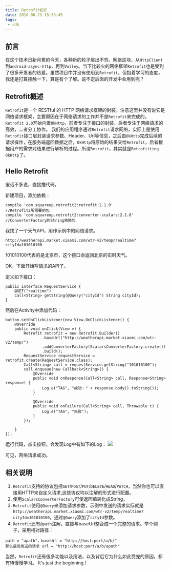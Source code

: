 ```yaml
---
title: Retrofit初识
date: 2016-06-23 15:33:45
tags:
 - sdk
---
```


## 前言
在这个技术日新月累的今天，各种新的轮子层出不穷。网络这块，从``HttpClient``到``android-async-http``，再到``Volley``。当下比较火的网络框架``Retrofit``也是受到了很多开发者的热爱。虽然项目中并没有使用到``Retrofit``，但抱着学习的态度，我还是打算接触一下，算是有个了解。说不定后面的开发中会用到呢？

## Retrofit概述
``Retrofit``是一个 RESTful 的 HTTP 网络请求框架的封装。注意这里并没有说它是网络请求框架，主要原因在于网络请求的工作并不是``Retrofit``来完成的。``Retrofit 2.0``开始内置``OkHttp``，前者专注于接口的封装，后者专注于网络请求的高效，二者分工协作。
我们的应用程序通过``Retrofit``请求网络，实际上是使用``Retrofit``接口层封装请求参数、Header、Url等信息，之后由``OkHttp``完成后续的请求操作，在服务端返回数据之后，``OkHttp``将原始的结果交给``Retrofit``，后者根据用户的需求对结果进行解析的过程。所谓``Retrofit``，其实就是``Retrofitting OkHttp``了。

<!-- more -->

## Hello Retrofit
废话不多说，直接撸代码。

新建项目，添加依赖：
```
compile 'com.squareup.retrofit2:retrofit:2.1.0'             //Retrofit2所需要的包
compile 'com.squareup.retrofit2:converter-scalars:2.1.0'    //ConverterFactory的String依赖包
```

我找了一个天气API，用作示例中的网络请求。
```
http://weatherapi.market.xiaomi.com/wtr-v2/temp/realtime?cityId=101010100
```
101010100代表的是北京市，这个接口会返回北京的实时天气。

OK，下面开始写请求的API了。

定义如下接口：
```
public interface RequestService {
    @GET("realtime")
    Call<String> getString(@Query("cityId") String cityId);
}
```

然后在Activity中添加代码：
```
button.setOnClickListener(new View.OnClickListener() {
    @Override
    public void onClick(View v) {
        Retrofit retrofit = new Retrofit.Builder()
                .baseUrl("http://weatherapi.market.xiaomi.com/wtr-v2/temp/")
                .addConverterFactory(ScalarsConverterFactory.create())
                .build();
        RequestService requestService = retrofit.create(RequestService.class);
        Call<String> call = requestService.getString("101010100");
        call.enqueue(new Callback<String>() {
            @Override
            public void onResponse(Call<String> call, Response<String> response) {
                Log.e("TAG", "成功：" + response.body().toString());
            }

            @Override
            public void onFailure(Call<String> call, Throwable t) {
                Log.e("TAG", "失败");
            }
        });

    }
});
```
运行代码，点击按钮。会发现Log中有如下的Log：
![](http://7xryow.com1.z0.glb.clouddn.com/2016/06/retrofit1.png)

可见，网络请求成功。

## 相关说明
1. ``Retrofit``支持的协议包括``GET``/``POST``/``PUT``/``DELETE``/``HEAD``/``PATCH``，当然你也可以直接用HTTP来自定义请求,这些协议均以注解的形式进行配置。
2. 使用``ScalarsConverterFactory``可使返回值转化成String。
3. ``Retrofit``使用``@Query``来添加请求参数，示例中发送的请求实际就是``http://weatherapi.market.xiaomi.com/wtr-v2/temp/realtime?cityId=101010100``，通过``@Query``添加了``cityId``参数。
4. ``Retrofit``还有``@path``注解，直接与baseUrl整合成一个完整的请求。举个例子，采用相对路径：
```
path = "apath"，baseUrl = "http://host:port/a/b/"
那么最后发送的请求 url = "http://host:port/a/b/apath"
```

当然，``Retrofit``还有很多功能以及用法，以及背后它为什么如此受宠的原因，都有待慢慢学习。
It's just the beginning！
